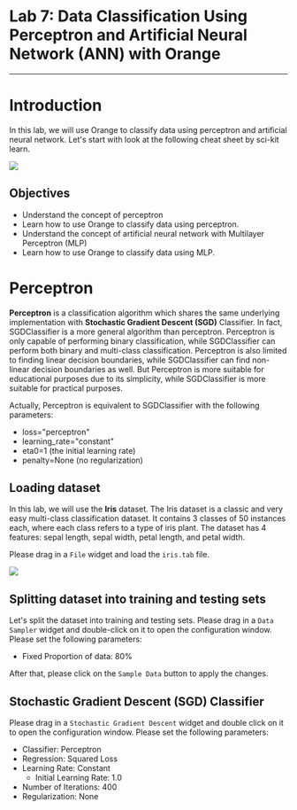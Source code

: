 # Lab 7: Data Classification Using Perceptron and Artificial Neural Network (ANN) with Orange
---

# Introduction

In this lab, we will use Orange to classify data using perceptron and artificial neural network. Let's start with look at the following cheat sheet by sci-kit learn.

![](https://scikit-learn.org/stable/_static/ml_map.png)

## Objectives

- Understand the concept of perceptron
- Learn how to use Orange to classify data using perceptron.
- Understand the concept of artificial neural network with Multilayer Perceptron (MLP)
- Learn how to use Orange to classify data using MLP.

# Perceptron

**Perceptron** is a classification algorithm which shares the same underlying implementation with **Stochastic Gradient Descent (SGD)** Classifier. In fact, SGDClassifier is a more general algorithm than perceptron. Perceptron is only capable of performing binary classification, while SGDClassifier can perform both binary and multi-class classification. Perceptron is also limited to finding linear decision boundaries, while SGDClassifier can find non-linear decision boundaries as well. But Perceptron is more suitable for educational purposes due to its simplicity, while SGDClassifier is more suitable for practical purposes.

Actually, Perceptron is equivalent to SGDClassifier with the following parameters:

- loss="perceptron"
- learning_rate="constant"
- eta0=1 (the initial learning rate)
- penalty=None (no regularization)

## Loading dataset

In this lab, we will use the **Iris** dataset. The Iris dataset is a classic and very easy multi-class classification dataset. It contains 3 classes of 50 instances each, where each class refers to a type of iris plant. The dataset has 4 features: sepal length, sepal width, petal length, and petal width.

Please drag in a `File` widget and load the `iris.tab` file.

![](images/iris-file.gif)

## Splitting dataset into training and testing sets

Let's split the dataset into training and testing sets. Please drag in a `Data Sampler` widget and double-click on it to open the configuration window. Please set the following parameters:

- Fixed Proportion of data: 80%

After that, please click on the `Sample Data` button to apply the changes.


## Stochastic Gradient Descent (SGD) Classifier

Please drag in a `Stochastic Gradient Descent` widget and double click on it to open the configuration window. Please set the following parameters:

- Classifier: Perceptron
- Regression: Squared Loss
- Learning Rate: Constant
  - Initial Learning Rate: 1.0
- Number of Iterations: 400
- Regularization: None